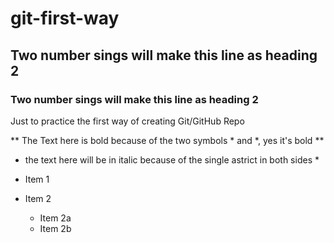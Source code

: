 # git-first-way
## Two number sings will make this line as heading 2
### Two number sings will make this line as heading 2
Just to practice the first way of creating Git/GitHub Repo

** The Text here is bold because of the two symbols * and *, yes it's bold **

* the text here will be in italic because of the single astrict in both sides *

* Item 1
* Item 2
  * Item 2a
  * Item 2b
